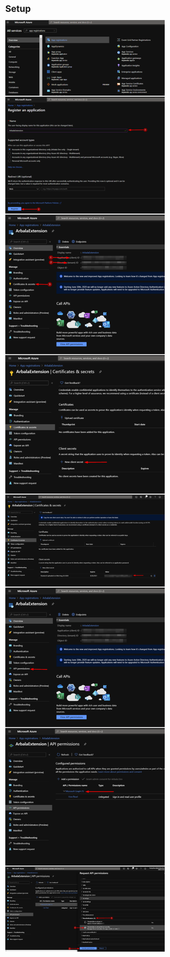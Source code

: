 # Setup 
![](Images/appreg1.png)
![](Images/appreg2.png)
![](Images/appreg3.png)
![](Images/appreg4.png)
![](Images/appreg5.png)
![](Images/appreg6.png)
![](Images/appreg7.png)
![](Images/appreg8.png)
